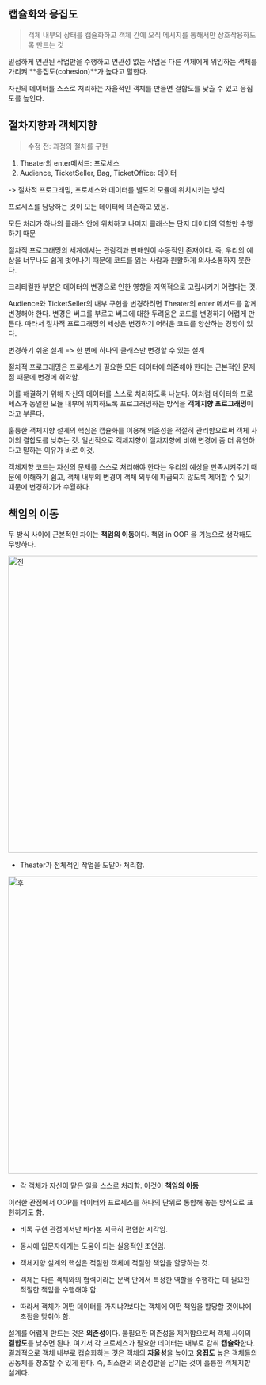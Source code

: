 ## 캡슐화와 응집도

> 객체 내부의 상태를 캡슐화하고 객체 간에 오직 메시지를 통해서만 상호작용하도록 만드는 것

밀접하게 연관된 작업만을 수행하고 연관성 없는 작업은 다른 객체에게 위임하는 객체를 가리켜 **응집도(cohesion)**가 높다고 말한다.

자신의 데이터를 스스로 처리하는 자율적인 객체를 만들면 결합도를 낮출 수 있고 응집도를 높인다.

## 절차지향과 객체지향

> 수정 전: 과정의 절차를 구현

1. Theater의 enter메서드: 프로세스
2. Audience, TicketSeller, Bag, TicketOffice: 데이터

-> 절차적 프로그래밍, 프로세스와 데이터를 별도의 모듈에 위치시키는 방식

프로세스를 담당하는 것이 모든 데이터에 의존하고 있음.

모든 처리가 하나의 클래스 안에 위치하고 나머지 클래스는 단지 데이터의 역할만 수행하기 때문

절차적 프로그래밍의 세계에서는 관람객과 판매원이 수동적인 존재이다. 즉, 우리의 예상을 너무나도 쉽게 벗어나기 때문에 코드를 읽는 사람과 원활하게 의사소통하지 못한다.

크리티컬한 부분은 데이터의 변경으로 인한 영향을 지역적으로 고립시키기 어렵다는 것.

Audience와 TicketSeller의 내부 구현을 변경하려면 Theater의 enter 메서드를 함께 변경해야 한다. 변경은 버그를 부르고 버그에 대한 두려움은 코드를 변경하기 어렵게 만든다. 따라서 절차적 프로그래밍의 세상은 변경하기 어려운 코드를 양산하는 경향이 있다.

변경하기 쉬운 설계 => 한 번에 하나의 클래스만 변경할 수 있는 설계

절차적 프로그래밍은 프로세스가 필요한 모든 데이터에 의존해야 한다는 근본적인 문제점 때문에 변경에 취약함.

이를 해결하기 위해 자신의 데이터를 스스로 처리하도록 나눈다. 이처럼 데이터와 프로세스가 동일한 모듈 내부에 위치하도록 프로그래밍하는 방식을 **객체지향 프로그래밍**이라고 부른다.

훌륭한 객체지향 설계의 핵심은 캡슐화를 이용해 의존성을 적절히 관리함으로써 객체 사이의 결합도를 낮추는 것. 일반적으로 객체지향이 절차지향에 비해 변경에 좀 더 유연하다고 말하는 이유가 바로 이것.

객체지향 코드는 자신의 문제를 스스로 처리해야 한다는 우리의 예상을 만족시켜주기 때문에 이해하기 쉽고, 객체 내부의 변경이 객체 외부에 파급되지 않도록 제어할 수 있기 때문에 변경하기가 수월하다.

## 책임의 이동
두 방식 사이에 근본적인 차이는 **책임의 이동**이다. 책임 in OOP 을 기능으로 생각해도 무방하다.

<img width="600" alt="전" src="https://github.com/kingyong9169/reading_record/assets/62797441/23c84d16-a7b7-4a9f-981c-ba49212f987d">

- Theater가 전체적인 작업을 도맡아 처리함.

<img width="600" alt="후" src="https://github.com/kingyong9169/reading_record/assets/62797441/db009de3-7d76-4c6d-968e-2983e93adaec">

- 각 객체가 자신이 맡은 일을 스스로 처리함. 이것이 **책임의 이동**

이러한 관점에서 OOP를 데이터와 프로세스를 하나의 단위로 통합해 놓는 방식으로 표현하기도 함.
- 비록 구현 관점에서만 바라본 지극히 편협한 시각임.
- 동시에 입문자에게는 도움이 되는 실용적인 조언임.

- 객체지향 설계의 핵심은 적절한 객체에 적절한 책임을 할당하는 것.
- 객체는 다른 객체와의 협력이라는 문맥 안에서 특정한 역할을 수행하는 데 필요한 적절한 책임을 수행해야 함.
- 따라서 객체가 어떤 데이터를 가지냐?보다는 객체에 어떤 책임을 할당할 것이냐에 초점을 맞춰야 함.

설계를 어렵게 만드는 것은 **의존성**이다. 불필요한 의존성을 제거함으로써 객체 사이의 **결합도**를 낮추면 된다. 여기서 각 프로세스가 필요한 데이터는 내부로 감춰 **캡슐화**한다. 결과적으로 객체 내부로 캡슐화하는 것은 객체의 **자율성**을 높이고 **응집도** 높은 객체들의 공동체를 창조할 수 있게 한다. 즉, 최소한의 의존성만을 남기는 것이 훌륭한 객체지향 설계다.
